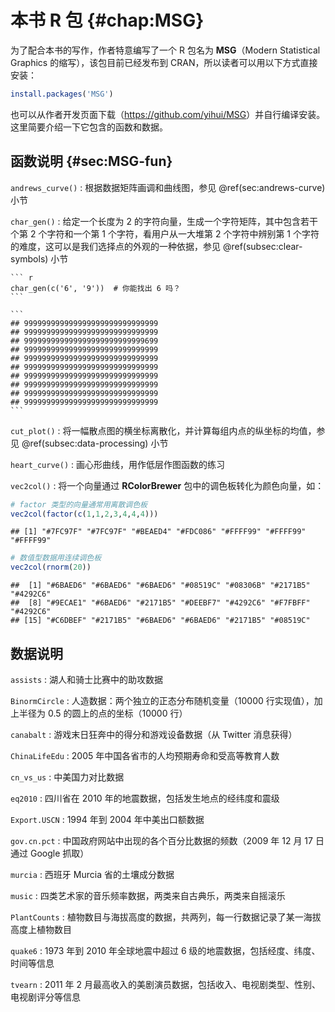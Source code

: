 # 本书 R 包 {#chap:MSG}



为了配合本书的写作，作者特意编写了一个 R 包名为 **MSG**（Modern Statistical Graphics 的缩写），该包目前已经发布到 CRAN，所以读者可以用以下方式直接安装：


``` r
install.packages('MSG')
```

也可以从作者开发页面下载（<https://github.com/yihui/MSG>）并自行编译安装。这里简要介绍一下它包含的函数和数据。

## 函数说明 {#sec:MSG-fun}

`andrews_curve()`
: 根据数据矩阵画调和曲线图，参见 \@ref(sec:andrews-curve) 小节

`char_gen()`
: 给定一个长度为 2 的字符向量，生成一个字符矩阵，其中包含若干个第 2 个字符和一个第 1 个字符，看用户从一大堆第 2 个字符中辨别第 1 个字符的难度，这可以是我们选择点的外观的一种依据，参见 \@ref(subsec:clear-symbols) 小节

    
    ``` r
    char_gen(c('6', '9'))  # 你能找出 6 吗？
    ```
    
    ```
    ## 999999999999999999999999999999
    ## 999999999999999999999999999999
    ## 999999999999999999999999999699
    ## 999999999999999999999999999999
    ## 999999999999999999999999999999
    ## 999999999999999999999999999999
    ## 999999999999999999999999999999
    ## 999999999999999999999999999999
    ## 999999999999999999999999999999
    ## 999999999999999999999999999999
    ```

`cut_plot()`
: 将一幅散点图的横坐标离散化，并计算每组内点的纵坐标的均值，参见 \@ref(subsec:data-processing) 小节

`heart_curve()`
: 画心形曲线，用作低层作图函数的练习

`vec2col()`
: 将一个向量通过 **RColorBrewer** 包中的调色板转化为颜色向量，如：


``` r
# factor 类型的向量通常用离散调色板
vec2col(factor(c(1,1,2,3,4,4,4))) 
```

```
## [1] "#7FC97F" "#7FC97F" "#BEAED4" "#FDC086" "#FFFF99" "#FFFF99" "#FFFF99"
```

``` r
# 数值型数据用连续调色板
vec2col(rnorm(20))
```

```
##  [1] "#6BAED6" "#6BAED6" "#6BAED6" "#08519C" "#08306B" "#2171B5" "#4292C6"
##  [8] "#9ECAE1" "#6BAED6" "#2171B5" "#DEEBF7" "#4292C6" "#F7FBFF" "#4292C6"
## [15] "#C6DBEF" "#2171B5" "#6BAED6" "#6BAED6" "#2171B5" "#08519C"
```

## 数据说明


`assists`
: 湖人和骑士比赛中的助攻数据

`BinormCircle`
: 人造数据：两个独立的正态分布随机变量（10000 行实现值），加上半径为 0.5 的圆上的点的坐标（10000 行）

`canabalt`
: 游戏末日狂奔中的得分和游戏设备数据（从 Twitter 消息获得）

`ChinaLifeEdu`
: 2005 年中国各省市的人均预期寿命和受高等教育人数

`cn_vs_us`
: 中美国力对比数据

`eq2010`
: 四川省在 2010 年的地震数据，包括发生地点的经纬度和震级

`Export.USCN`
: 1994 年到 2004 年中美出口额数据

`gov.cn.pct`
: 中国政府网站中出现的各个百分比数据的频数（2009 年 12 月 17 日通过 Google 抓取）

`murcia`
: 西班牙 Murcia 省的土壤成分数据

`music`
: 四类艺术家的音乐频率数据，两类来自古典乐，两类来自摇滚乐

`PlantCounts`
: 植物数目与海拔高度的数据，共两列，每一行数据记录了某一海拔高度上植物数目

`quake6`
: 1973 年到 2010 年全球地震中超过 6 级的地震数据，包括经度、纬度、时间等信息

`tvearn`
: 2011 年 2 月最高收入的美剧演员数据，包括收入、电视剧类型、性别、电视剧评分等信息


